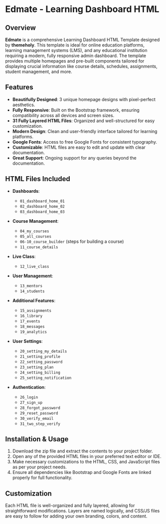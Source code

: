 # Edmate - Learning Dashboard HTML 

## Overview
**Edmate** is a comprehensive Learning Dashboard HTML Template designed by **themeholy**. This template is ideal for online education platforms, learning management systems (LMS), and any educational institution requiring a modern, fully responsive admin dashboard. The template provides multiple homepages and pre-built components tailored for displaying crucial information like course details, schedules, assignments, student management, and more.

## Features
- **Beautifully Designed**: 3 unique homepage designs with pixel-perfect aesthetics.
- **Fully Responsive**: Built on the Bootstrap framework, ensuring compatibility across all devices and screen sizes.
- **31 Fully Layered HTML Files**: Organized and well-structured for easy customization.
- **Modern Design**: Clean and user-friendly interface tailored for learning platforms.
- **Google Fonts**: Access to free Google Fonts for consistent typography.
- **Customizable**: HTML files are easy to edit and update with clear documentation.
- **Great Support**: Ongoing support for any queries beyond the documentation.

## HTML Files Included
- **Dashboards**:
  - `01_dashboard_home_01`
  - `02_dashboard_home_02`
  - `03_dashboard_home_03`
  
- **Course Management**:
  - `04_my_courses`
  - `05_all_courses`
  - `06-10_course_builder` (steps for building a course)
  - `11_course_details`
  
- **Live Class**: 
  - `12_live_class`
  
- **User Management**:
  - `13_mentors`
  - `14_students`
  
- **Additional Features**:
  - `15_assignments`
  - `16_library`
  - `17_events`
  - `18_messages`
  - `19_analytics`
  
- **User Settings**:
  - `20_setting_my_details`
  - `21_setting_profile`
  - `22_setting_password`
  - `23_setting_plan`
  - `24_setting_billing`
  - `25_setting_notification`
  
- **Authentication**:
  - `26_login`
  - `27_sign_up`
  - `28_forgot_password`
  - `29_reset_password`
  - `30_verify_email`
  - `31_two_step_verify`

## Installation & Usage
1. Download the zip file and extract the contents to your project folder.
2. Open any of the provided HTML files in your preferred text editor or IDE.
3. Make necessary customizations to the HTML, CSS, and JavaScript files as per your project needs.
4. Ensure all dependencies like Bootstrap and Google Fonts are linked properly for full functionality.

## Customization
Each HTML file is well-organized and fully layered, allowing for straightforward modifications. Layers are named logically, and CSS/JS files are easy to follow for adding your own branding, colors, and content.

